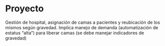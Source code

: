 # Proyecto
Gestión de hospital, asignación de camas a pacientes y
reubicación de los mismos según gravedad. Implica manejo de demanda (automatización de
estatus “alta”) para liberar camas (se debe manejar indicadores de gravedad)
